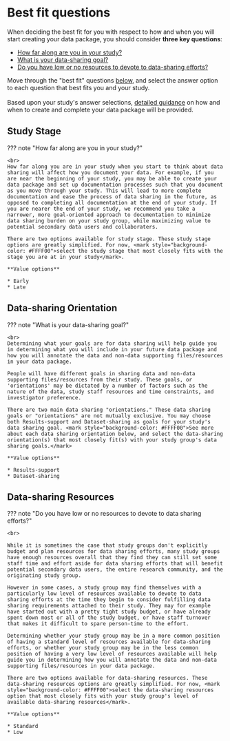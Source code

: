 # Best fit questions

When deciding the best fit for you with respect to how and when you will start creating your data package, you should consider **three key questions**:

* [How far along are you in your study?](#study-stage)
* [What is your data-sharing goal?](#data-sharing-orientation)
* [Do you have low or no resources to devote to data-sharing efforts?](#data-sharing-resources)

Move through the "best fit" questions [below](#study-stage), and select the answer option to each question that best fits you and your study. 
<br><br>
Based upon your study's answer selections, [detailed guidance](best-fit-annotation-recs.md) on how and when to create and complete your data package will be provided.  

## Study Stage

??? note "How far along are you in your study?"
    
    <br>
    How far along you are in your study when you start to think about data sharing will affect how you document your data. For example, if you are near the beginning of your study, you may be able to create your data package and set up documentation processes such that you document as you move through your study. This will lead to more complete documentation and ease the process of data sharing in the future, as opposed to completing all documentation at the end of your study. If you are nearer the end of your study, we recommend you take a narrower, more goal-oriented approach to documentation to minimize data sharing burden on your study group, while maximizing value to potential secondary data users and collaboraters. 

    There are two options available for study stage. These study stage options are greatly simplified. For now, <mark style="background-color: #FFFF00">select the study stage that most closely fits with the stage you are at in your study</mark>.

    **Value options**
    
    * Early
    * Late

## Data-sharing Orientation

??? note "What is your data-sharing goal?"
    
    <br>
    Determining what your goals are for data sharing will help guide you in determining what you will include in your future data package and how you will annotate the data and non-data supporting files/resources in your data package.

    People will have different goals in sharing data and non-data supporting files/resources from their study. These goals, or 'orientations' may be dictated by a number of factors such as the nature of the data, study staff resources and time constraints, and investigator preference.

    There are two main data sharing "orientations." These data sharing goals or "orientations" are not mutually exclusive. You may choose both Results-support and Dataset-sharing as goals for your study's data sharing goal. <mark style="background-color: #FFFF00">See more about each data sharing orientation below, and select the data-sharing orientation(s) that most closely fit(s) with your study group's data sharing goals.</mark>

    **Value options**

    * Results-support
    * Dataset-sharing

## Data-sharing Resources

??? note "Do you have low or no resources to devote to data sharing efforts?"
    
    <br>
      
    While it is sometimes the case that study groups don't explicitly budget and plan resources for data sharing efforts, many study groups have enough resources overall that they find they can still set some staff time and effort aside for data sharing efforts that will benefit potential secondary data users, the entire research community, and the originating study group.
    
    However in some cases, a study group may find themselves with a particularly low level of resources available to devote to data sharing efforts at the time they begin to consider fulfilling data sharing requirements attached to their study. They may for example have started out with a pretty tight study budget, or have already spent down most or all of the study budget, or have staff turnover that makes it difficult to spare person-time to the effort. 
    
    Determining whether your study group may be in a more common position of having a standard level of resources available for data-sharing efforts, or whether your study group may be in the less common position of having a very low level of resources available will help guide you in determining how you will annotate the data and non-data supporting files/resources in your data package.

    There are two options available for data-sharing resources. These data-sharing resources options are greatly simplified. For now, <mark style="background-color: #FFFF00">select the data-sharing resources option that most closely fits with your study group's level of available data-sharing resources</mark>.

    **Value options**

    * Standard
    * Low
 

    

 
 